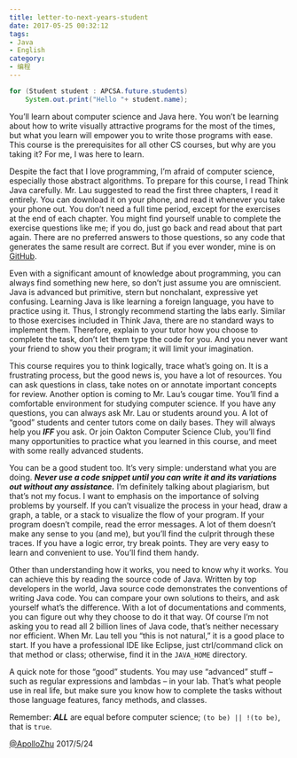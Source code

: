 ```yaml
---
title: letter-to-next-years-student
date: 2017-05-25 00:32:12
tags:
- Java
- English
category:
- 编程
---
```


```java
for (Student student : APCSA.future.students)
    System.out.print("Hello "+ student.name);
```

You’ll learn about computer science and Java here. You won’t be learning about how to write visually attractive programs for the most of the times, but what you learn will empower you to write those programs with ease. This course is the prerequisites for all other CS courses, but why are you taking it? For me, I was here to learn.

<!-- more -->

Despite the fact that I love programming, I’m afraid of computer science, especially those abstract algorithms. To prepare for this course, I read Think Java carefully. Mr. Lau suggested to read the first three chapters, I read it entirely. You can download it on your phone, and read it whenever you take your phone out. You don’t need a full time period, except for the exercises at the end of each chapter. You might find yourself unable to complete the exercise questions like me; if you do, just go back and read about that part again. There are no preferred answers to those questions, so any code that generates the same result are correct. But if you ever wonder, mine is on [GitHub](https://github.com/ApolloZhu/Think-Java-Exercises).

Even with a significant amount of knowledge about programming, you can always find something new here, so don’t just assume you are omniscient. Java is advanced but primitive, stern but nonchalant, expressive yet confusing. Learning Java is like learning a foreign language, you have to practice using it. Thus, I strongly recommend starting the labs early. Similar to those exercises included in Think Java, there are no standard ways to implement them. Therefore, explain to your tutor how you choose to complete the task, don’t let them type the code for you. And you never want your friend to show you their program; it will limit your imagination.

This course requires you to think logically, trace what’s going on. It is a frustrating process, but the good news is, you have a lot of resources. You can ask questions in class, take notes on or annotate important concepts for review. Another option is coming to Mr. Lau’s cougar time. You’ll find a comfortable environment for studying computer science. If you have any questions, you can always ask Mr. Lau or students around you. A lot of “good” students and center tutors come on daily bases. They will always help you ***IFF*** you ask. Or join Oakton Computer Science Club, you’ll find many opportunities to practice what you learned in this course, and meet with some really advanced students.

You can be a good student too. It’s very simple: understand what you are doing. ***Never use a code snippet until you can write it and its variations out without any assistance.*** I’m definitely talking about plagiarism, but that’s not my focus. I want to emphasis on the importance of solving problems by yourself. If you can’t visualize the process in your head, draw a graph, a table, or a stack to visualize the flow of your program. If your program doesn’t compile, read the error messages. A lot of them doesn’t make any sense to you (and me), but you’ll find the culprit through these traces. If you have a logic error, try break points. They are very easy to learn and convenient to use. You’ll find them handy. 

Other than understanding how it works, you need to know why it works. You can achieve this by reading the source code of Java. Written by top developers in the world, Java source code demonstrates the conventions of writing Java code. You can compare your own solutions to theirs, and ask yourself what’s the difference. With a lot of documentations and comments, you can figure out why they choose to do it that way. Of course I’m not asking you to read all 2 billion lines of Java code, that’s neither necessary nor efficient. When Mr. Lau tell you “this is not natural,” it is a good place to start. If you have a professional IDE like Eclipse, just ctrl/command click on that method or class; otherwise, find it in the `JAVA_HOME` directory.

A quick note for those “good” students. You may use “advanced” stuff – such as regular expressions and lambdas – in your lab. That’s what people use in real life, but make sure you know how to complete the tasks without those language features, fancy methods, and classes.

Remember: ***ALL*** are equal before computer science; `(to be) || !(to be)`, that is `true`.

[@ApolloZhu](https://github.com/ApolloZhu)
2017/5/24
